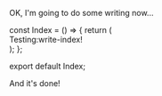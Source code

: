 OK, I'm going to do some writing now...

<nati-write path="src/pages/Index.tsx" description="write-description">
const Index = () => {
  return (
    <div>
        Testing:write-index!
    </div>
  );
};

export default Index;
<dyad-write>

And it's done!
